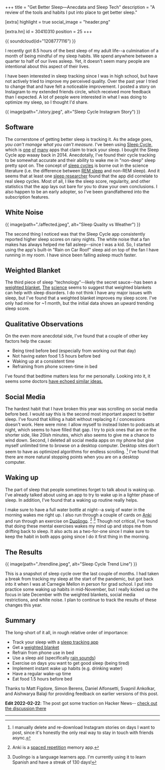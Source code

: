 +++
title = "Get Better Sleep—Anecdata and Sleep Tech"
description = "A review of the tools and habits I put into place to get better sleep."

[extra]
highlight = true
social_image = "header.png"

[extra.hn]
id = 30410310
position = 25
+++

{{ soundcloud(id="1208777116") }}

I recently got 8.5 hours of the best sleep of my adult life--a culmination of a
month of being mindful of my sleep habits. We spend anywhere between a
quarter to half of our lives asleep. Yet, it doesn't seem many people are
intentional about this aspect of their lives.

I have been interested in sleep tracking since I was in high school, but have
not actively tried to improve my perceived quality. Over the past year I tried
to change that and have felt a noticeable improvement. I posted a story on
Instagram to my extended friends circle, which received more feedback than I
expected. A lot of people were interested in what I was doing to optimize my
sleep, so I thought I'd share.

{{ image(path="./story.jpeg", alt="Sleep Cycle Instagram Story") }}

## Software

The cornerstone of getting better sleep is tracking it. As the adage goes, _you
can't manage what you can't measure_. I've been using
[Sleep Cycle,](https://apps.apple.com/us/app/sleep-cycle-sleep-tracker/id320606217)
which is
[one](https://apps.apple.com/us/app/sleep-watch-by-bodymatter/id1138066420)
[of](https://apps.apple.com/us/app/pillow-auto-sleep-tracker/id878691772)
[many](https://apps.apple.com/us/app/autosleep-track-sleep-on-watch/id1164801111)
apps that claim to track your sleep. I bought the Sleep Cycle app waaay back
in 2014. Anecdotally, I've found their cycle tracking to be somewhat
accurate and their ability to wake me in "non-deep" sleep pretty spot on. The
concept of
[sleep cycles](https://en.wikipedia.org/wiki/Sleep_cycle) is borne out in the
science literature (i.e. the difference between
[REM sleep](https://en.wikipedia.org/wiki/Rapid_eye_movement_sleep)
and non-REM sleep). And it seems that at least one
[sleep researcher](https://www.youtube.com/watch?v=fjPng54_CtE)
found that the app did correlate to real sleep cycles. Most of all, I like the
sleep score, regularity, and other statistics that the app lays out bare for you
to draw your own conclusions. I also happen to be an early adopter, so I've been
grandfathered into the subscription features.

## White Noise

{{ image(path="./affected.jpeg", alt="Sleep Quality vs Weather") }}

The second thing I noticed was that the Sleep Cycle app consistently reported
higher sleep scores on rainy nights. The white noise that a fan makes has always
helped me fall asleep--since I was a kid. So, I started using the app's
built-in "Rain on Car Roof" sleep aid on top of the fan I have running in
my room. I have since been falling asleep much faster.

## Weighted Blanket

The third piece of sleep "technology"--likely the secret sauce--has been a
[weighted blanket.](https://web.archive.org/web/20230130005935/https://chillablankets.com/)
[The](https://web.archive.org/web/20220122141045/https://jcsm.aasm.org/doi/10.5664/jcsm.8636)
[science](https://www.pennmedicine.org/updates/blogs/health-and-wellness/2019/february/weighted-blankets)
seems to suggest that weighted blankets can help with sleep disorders. I do not
think I have any major issues with sleep, but I've found that a weighted blanket
improves my sleep score. I've only had mine for ~1 month, but
the initial data shows an upward trending sleep score.

## Qualitative Observations

On the even more anecdotal side, I've found that a couple of other key factors
help the cause:

- Being tired before bed (especially from working out that day)
- Not having eaten food 1.5 hours before bed
- Waking up at a consistent time
- Refraining from phone screen-time in bed

I've found that bedtime matters less for me personally. Looking into it, it
seems some doctors
[have echoed similar ideas.](https://www.headspace.com/articles/sleep-health-2-consistent-wake-up-time-sleeps-surprising-mvp)

## Social Media

The hardest habit that I have broken this year was scrolling on social media
before bed. I would say this is the second most important aspect to better
sleep. I've found that killing a habit without replacing it / concessions
doesn't work. Here were mine: I allow myself to instead listen to podcasts at
night, which seems to have filled that gap. I try to pick ones that are on the
shorter side, like 20ish minutes, which also seems to give me a chance to wind
down. Second, I deleted all social media apps on my phone but give myself
unlimited time to browse on a desktop computer. Desktop sites don't seem to have
as optimized algorithms for endless scrolling. [^1] I've found that there are
more natural stopping points when you are on a desktop computer.

## Waking up

The part of sleep that people sometimes forget to talk about is waking up.
I've already talked about using an app to try to wake up in a lighter phase of
sleep. In addition, I've found that a waking up routine really helps.

I make sure to have a full water bottle at night--a swig of water in the morning
wakes me right up. I also run through a couple of cards on
[Anki](https://apps.ankiweb.net/)
and run through an exercise on
[Duolingo](https://www.duolingo.com/). [^2] [^3]
Though not critical, I've found that doing these mental exercises wakes my mind
up and stops me from drifting back to sleep. It also acts as a two-for-one since
I make sure to keep the habit in both apps going since I do it first thing in
the morning.

## The Results

{{ image(path="./trendline.jpeg", alt="Sleep Cycle Trend Line") }}

This is a snapshot of sleep cycle over the last couple of months. I had taken a
break from tracking my sleep at the start of the pandemic, but got back into it
when I was at Carnegie Mellon in person for grad school. I put into practice
some waking up habits in mid-November, but I really kicked up the focus in late
December with the weighted blankets, social media restrictions, and white noise.
I plan to continue to track the results of these changes this year.

## Summary

The long-short of it all, in rough relative order of importance:

- Track your sleep with a [sleep tracking app](https://www.sleepcycle.com/)
- Get a [weighted blanket](https://web.archive.org/web/20230130005935/https://chillablankets.com/)
- Refrain from phone use in bed
- Use a sleep aid (specifically [rain sounds](https://www.sleepcycle.com/sleep-sounds-music/sounds-to-sleep-by/))
- Exercise on days you want to get good sleep (being tired)
- Implement instant wake up habits (e.g. drinking water)
- Have a regular wake-up time
- Eat food 1.5 hours before bed

Thanks to Matt Figdore, Simon Berens, Daniel Alfonsetti, Svapnil Ankolkar, and
Aishwarya Balaji for providing feedback on earlier versions of this post.

**Edit 2022-02-22**: The post got some traction on Hacker News--
[check out the discussion there](https://news.ycombinator.com/item?id=30410310)

---

[^1]:
    I manually delete and re-download Instagram stories on days I want to post,
    since it's honestly the only real way to stay in touch with friends async.

[^2]:
    Anki is a
    [spaced repetition](https://en.wikipedia.org/wiki/Spaced_repetition)
    memory app.

[^3]:
    Duolingo is a language learners app. I'm currently using it to learn Spanish
    and have a streak of 130 days!
